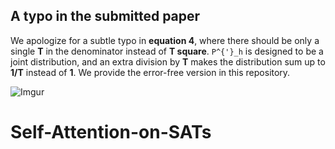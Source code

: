 ## A typo in the submitted paper
We apologize for a subtle typo in **equation 4**, where there should be only a single **T** in the denominator instead of **T square**.
`P^{'}_h` is designed to be a joint distribution, and an extra division by **T** makes the distribution sum up to **1/T** instead of **1**.
We provide the error-free version in this repository.

![Imgur](https://imgur.com/L9hS7tm.jpg)

# Self-Attention-on-SATs
